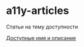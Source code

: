 # a11y-articles

Статьи на тему доступности

[Доступные имя и описание](articles/name-and-description/article.md)
